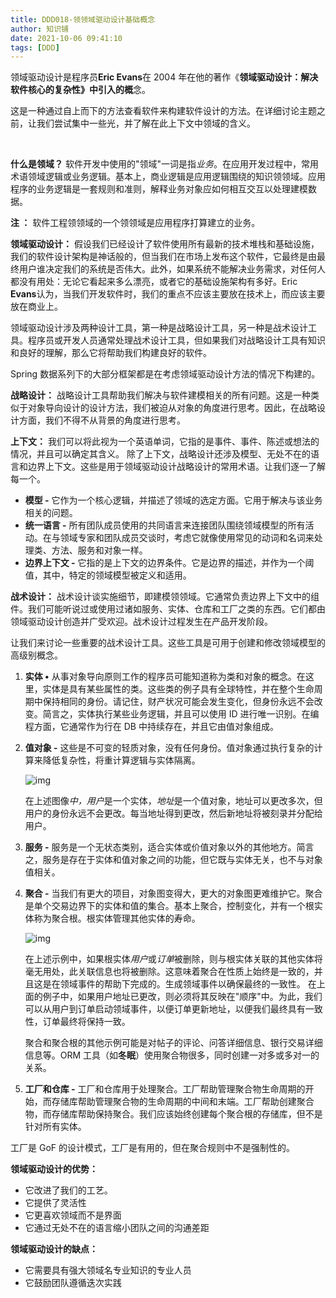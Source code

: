 ```yaml
---
title: DDD018-领领域驱动设计基础概念
author: 知识铺
date: 2021-10-06 09:41:10
tags: [DDD]
---
```


领域驱动设计是程序员**Eric Evans**在 2004 年在他的著作《**领域驱动设计：解决软件核心的复杂性》中引入的概**念。

这是一种通过自上而下的方法查看软件来构建软件设计的方法。在详细讨论主题之前，让我们尝试集中一些光，并了解在此上下文中领域的含义。 

​	

**什么是领域？**
软件开发中使用的"领域"一词是指*业务*。在应用开发过程中，常用术语领域逻辑或业务逻辑。基本上，商业逻辑是应用逻辑围绕的知识领领域。应用程序的业务逻辑是一套规则和准则，解释业务对象应如何相互交互以处理建模数据。

**注 ：**
软件工程领领域的一个领领域是应用程序打算建立的业务。

**领域驱动设计：**
假设我们已经设计了软件使用所有最新的技术堆栈和基础设施，我们的软件设计架构是神话般的，但当我们在市场上发布这个软件，它最终是由最终用户谁决定我们的系统是否伟大。此外，如果系统不能解决业务需求，对任何人都没有用处：无论它看起来多么漂亮，或者它的基础设施架构有多好。Eric **Evans**认为，当我们开发软件时，我们的重点不应该主要放在技术上，而应该主要放在商业上。

领域驱动设计涉及两种设计工具，第一种是战略设计工具，另一种是战术设计工具。程序员或开发人员通常处理战术设计工具，但如果我们对战略设计工具有知识和良好的理解，那么它将帮助我们构建良好的软件。

Spring 数据系列下的大部分框架都是在考虑领域驱动设计方法的情况下构建的。

**战略设计：**
战略设计工具帮助我们解决与软件建模相关的所有问题。这是一种类似于对象导向设计的设计方法，我们被迫从对象的角度进行思考。因此，在战略设计方面，我们不得不从背景的角度进行思考。

**上下文：**
我们可以将此视为一个英语单词，它指的是事件、事件、陈述或想法的情况，并且可以确定其含义。
除了上下文，战略设计还涉及模型、无处不在的语言和边界上下文。这些是用于领域驱动设计战略设计的常用术语。让我们逐一了解每一个。

- **模型 -**
  它作为一个核心逻辑，并描述了领域的选定方面。它用于解决与该业务相关的问题。
- **统一语言 -**
  所有团队成员使用的共同语言来连接团队围绕领域模型的所有活动。在与领域专家和团队成员交谈时，考虑它就像使用常见的动词和名词来处理类、方法、服务和对象一样。
- **边界上下文 -**
  它指的是上下文的边界条件。它是边界的描述，并作为一个阈值，其中，特定的领域模型被定义和适用。

**战术设计：**
战术设计谈实施细节，即建模领领域。它通常负责边界上下文中的组件。我们可能听说过或使用过诸如服务、实体、仓库和工厂之类的东西。它们都由领域驱动设计创造并广受欢迎。战术设计过程发生在产品开发阶段。





让我们来讨论一些重要的战术设计工具。这些工具是可用于创建和修改领域模型的高级别概念。

1. **实体 •**
   从事对象导向原则工作的程序员可能知道称为类和对象的概念。在这里，实体是具有某些属性的类。这些类的例子具有全球特性，并在整个生命周期中保持相同的身份。请记住，财产状况可能会发生变化，但身份永远不会改变。简言之，实体执行某些业务逻辑，并且可以使用 ID 进行唯一识别。在编程方面，它通常作为行在 DB 中持续存在，并且它由值对象组成。

2. **值对象 -**
   这些是不可变的轻质对象，没有任何身份。值对象通过执行复杂的计算来降低复杂性，将重计算逻辑与实体隔离。

   ![img](https://cdn.jsdelivr.net/gh/zshipu/images/202110061001732.png)

   在上述图像*中，用户*是一个实体，*地址*是一个值对象，地址可以更改多次，但用户的身份永远不会更改。每当地址得到更改，然后新地址将被刻录并分配给用户。

3. **服务 -**
   服务是一个无状态类别，适合实体或价值对象以外的其他地方。简言之，服务是存在于实体和值对象之间的功能，但它既与实体无关，也不与对象值相关。

4. **聚合 -**
   当我们有更大的项目，对象图变得大，更大的对象图更难维护它。聚合是单个交易边界下的实体和值的集合。基本上聚合，控制变化，并有一个根实体称为聚合根。根实体管理其他实体的寿命。

   ![img](https://cdn.jsdelivr.net/gh/zshipu/images/202110061002565.png)

   在上述示例中，如果根实体*用户*或*订单*被删除，则与根实体关联的其他实体将毫无用处，此关联信息也将被删除。这意味着聚合在性质上始终是一致的，并且这是在领域事件的帮助下完成的。生成领域事件以确保最终的一致性。
   在上面的例子中，如果用户地址已更改，则必须将其反映在"顺序"中。为此，我们可以从用户到订单启动领域事件，以便订单更新地址，以便我们最终具有一致性，订单最终将保持一致。

   聚合和聚合根的其他示例可能是对帖子的评论、问答详细信息、银行交易详细信息等。ORM 工具（如**冬眠**）使用聚合物很多，同时创建一对多或多对一的关系。

5. **工厂和仓库 -**
   工厂和仓库用于处理聚合。工厂帮助管理聚合物生命周期的开始，而存储库帮助管理聚合物的生命周期的中间和末端。工厂帮助创建聚合物，而存储库帮助保持聚合。我们应该始终创建每个聚合根的存储库，但不是针对所有实体。

工厂是 GoF 的设计模式，工厂是有用的，但在聚合规则中不是强制性的。

**领域驱动设计的优势：**

- 它改进了我们的工艺。
- 它提供了灵活性
- 它更喜欢领域而不是界面
- 它通过无处不在的语言缩小团队之间的沟通差距

**领域驱动设计的缺点：**

- 它需要具有强大领域名专业知识的专业人员
- 它鼓励团队遵循迭次实践

